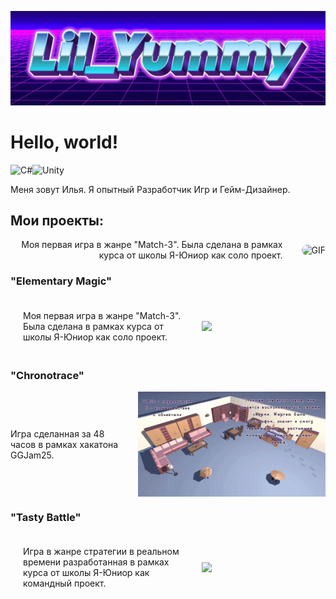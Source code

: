 ![Header](https://github.com/lilYummy228/lilYummy228/blob/main/Assets/Title.jpg)

<h1> Hello, world! </h1>
<img src="https://cdn.jsdelivr.net/gh/devicons/devicon/icons/csharp/csharp-original.svg" width="50" alt="C#"><img src="https://cdn.jsdelivr.net/gh/devicons/devicon/icons/unity/unity-original.svg" width="50" alt="Unity">
<p> 
	Меня зовут Илья. Я опытный Разработчик Игр и Гейм-Дизайнер.
</p>

<h2> Мои проекты: </h2>

<div style="display: flex; align-items: center; gap: 30px;">

  <div style="flex: 1; text-align: right;"> 
  Моя первая игра в жанре "Match-3". Была сделана в рамках курса от школы Я-Юниор как соло проект.
  </div>

  <div style="flex-shrink: 0;">
    <img src="https://github.com/lilYummy228/lilYummy228/blob/main/Assets/ElementaryMagic.gif" alt="GIF" style="width: 300px; border-radius: 12px;">
  </div>

</div>

<h3>"Elementary Magic"</h3>
	<div style="display: flex; align-items: center;	justify-content: space-between; width: 60%; gap: 20px; padding: 20px;">
		Моя первая игра в жанре "Match-3". Была сделана в рамках курса от школы Я-Юниор как соло проект.
		<img src="https://github.com/lilYummy228/lilYummy228/blob/main/Assets/ElementaryMagic.gif" style="text-align: right; width: 40%; text-align: right; flex: 1;">
	</div>
	<div style="clear: both;"> </div>

<h3>"Chronotrace"</h3>
	<div style="display: flex; align-items: center; gap: 20px;">

<div style="flex: 1;">

Игра сделанная за 48 часов в рамках хакатона GGJam25.

</div>

<img src="https://github.com/lilYummy228/lilYummy228/blob/main/Assets/Chronotrace.gif" alt="GIF" style="flex-shrink: 0; width: 300px;">

</div>

<h3>"Tasty Battle"</h3>
	<div style="display: flex; align-items: center;	justify-content: space-between; width: 60%; gap: 20px; padding: 20px;">
		Игра в жанре стратегии в реальном времени разработанная в рамках курса от школы Я-Юниор как командный проект.
		<img src="https://github.com/lilYummy228/lilYummy228/blob/main/Assets/TastyBattle.gif" style="text-align: right; width: 40%; text-align: right; flex: 1;">
	</div>
	<div style="clear: both;"> </div>